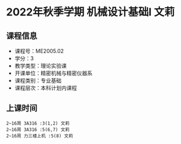 # 2022年秋季学期 机械设计基础I 文莉






## 课程信息

- 课程号：ME2005.02
- 学分：3
- 教学类型：理论实验课
- 开课单位：精密机械与精密仪器系
- 课程类别：专业基础
- 课程层次：本科计划内课程

## 上课时间

```
2~16周 3A316 :3(1,2) 文莉
2~16周 3A316 :5(6,7) 文莉
2~16周 力三楼上机 :5(8) 文莉
```

